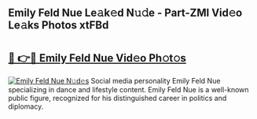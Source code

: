 ## Emily Feld Nue Le𝚊k𝚎d N𝚞𝚍e - Part-ZMl Vid𝚎o Le𝚊ks Photos xtFBd

# <h2><a href="http://fb3lqp6.evod.top/?m=Emily+Feld+Nue">🔗 👉🔴 Emily Feld Nue Vid𝚎o Ph𝚘t𝚘s</a></h2>

[![Emily Feld Nue N𝚞d𝚎s](https://i.imgur.com/8V9OHl7.gif)](http://fb3lqp6.evod.top/?m=Emily+Feld+Nue)
Social media personality Emily Feld Nue specializing in dance and lifestyle content. Emily Feld Nue is a well-known public figure, recognized for his distinguished career in politics and diplomacy. 
